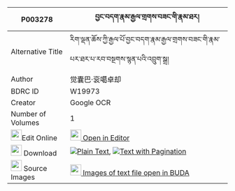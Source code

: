 |P003278|བྱང་བདག་རྣམ་རྒྱལ་གྲགས་བཟང་གི་རྣམ་ཐར། 
| --- | --- 
|Alternative Title |རིག་ལྡན་ཆོས་ཀྱི་རྒྱལ་པོ་བྱང་བདག་རྣམ་རྒྱལ་གྲགས་བཟང་གི་རྣམ་པར་ཐར་པ་རབ་བསྔགས་སྙན་པའི་འབྲུག་སྒྲ།
|Author| 觉囊巴·衮噶卓却
|BDRC ID | W19973
|Creator | Google OCR
|Number of Volumes| 1
|<img width="25" src="https://img.icons8.com/color/25/000000/edit-property.png">Edit Online| [<img width="25" src="https://avatars.githubusercontent.com/u/45091458?s=200&v=4"> Open in Editor](http://editor.openpecha.org/P003278)
|<img width="25" src="https://img.icons8.com/fluent/48/000000/download-2.png"/>  Download | [![](https://img.icons8.com/color/20/000000/txt.png)Plain Text](https://github.com/Openpecha/P003278/releases/download/v1/jang_dak_namgyal_drak_zang_gi__plain_P003278.zip), [![](https://img.icons8.com/color/20/000000/txt.png)Text with Pagination](https://github.com/Openpecha/P003278/releases/download/v1/jang_dak_namgyal_drak_zang_gi__pages_P003278.zip)
|<img width="25" src="https://img.icons8.com/plasticine/100/000000/pictures-folder.png"/>  Source Images | [<img width="25" src="https://library.bdrc.io/icons/BUDA-small.svg"> Images of text file open in BUDA](https://library.bdrc.io/show/bdr:W19973)